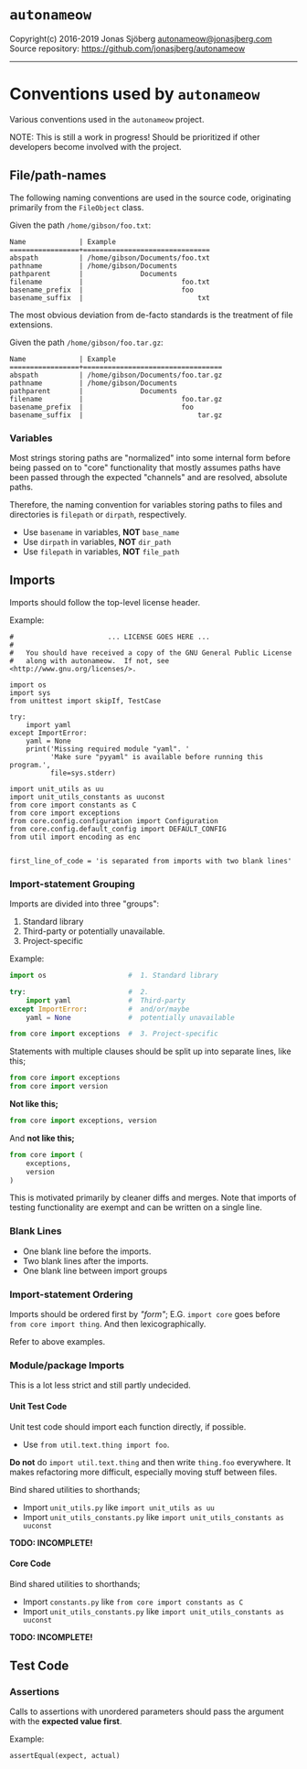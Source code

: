 `autonameow`
============
Copyright(c) 2016-2019 Jonas Sjöberg <autonameow@jonasjberg.com>  
Source repository: <https://github.com/jonasjberg/autonameow>

--------------------------------------------------------------------------------

Conventions used by `autonameow`
================================
Various conventions used in the `autonameow` project.

NOTE: This is still a work in progress!
Should be prioritized if other developers become involved with the project.


File/path-names
----------------
The following naming conventions are used in the source code, originating
primarily from the `FileObject` class.


Given the path `/home/gibson/foo.txt`:

```
Name             | Example
=================+===============================
abspath          | /home/gibson/Documents/foo.txt
pathname         | /home/gibson/Documents
pathparent       |              Documents
filename         |                        foo.txt
basename_prefix  |                        foo
basename_suffix  |                            txt
```


The most obvious deviation from de-facto standards is the treatment of file
extensions.


Given the path `/home/gibson/foo.tar.gz`:

```
Name             | Example
=================+==================================
abspath          | /home/gibson/Documents/foo.tar.gz
pathname         | /home/gibson/Documents
pathparent       |              Documents
filename         |                        foo.tar.gz
basename_prefix  |                        foo
basename_suffix  |                            tar.gz
```


### Variables
Most strings storing paths are "normalized" into some internal form before
being passed on to "core" functionality that mostly assumes paths have been
passed through the expected "channels" and are resolved, absolute paths.

Therefore, the naming convention for variables storing paths to files and
directories is `filepath` or `dirpath`, respectively.

* Use `basename` in variables, __NOT__ `base_name`
* Use `dirpath` in variables, __NOT__ `dir_path`
* Use `filepath` in variables, __NOT__ `file_path`



<!-- TODO: Document naming convention for mapping converting extensions to MIME-types. -->

Imports
-------
Imports should follow the top-level license header.

Example:
```
#                       ... LICENSE GOES HERE ...
#
#   You should have received a copy of the GNU General Public License
#   along with autonameow.  If not, see <http://www.gnu.org/licenses/>.

import os
import sys
from unittest import skipIf, TestCase

try:
    import yaml
except ImportError:
    yaml = None
    print('Missing required module "yaml". '
          'Make sure "pyyaml" is available before running this program.',
          file=sys.stderr)

import unit_utils as uu
import unit_utils_constants as uuconst
from core import constants as C
from core import exceptions
from core.config.configuration import Configuration
from core.config.default_config import DEFAULT_CONFIG
from util import encoding as enc


first_line_of_code = 'is separated from imports with two blank lines'
```


### Import-statement Grouping
Imports are divided into three "groups":

1. Standard library
2. Third-party or potentially unavailable.
3. Project-specific

Example:
```python
import os                    #  1. Standard library

try:                         #  2.
    import yaml              #  Third-party
except ImportError:          #  and/or/maybe
    yaml = None              #  potentially unavailable

from core import exceptions  #  3. Project-specific
```

Statements with multiple clauses should be split up into separate lines, like this;
```python
from core import exceptions
from core import version
```
__Not like this;__
```python
from core import exceptions, version
```
And __not like this;__
```python
from core import (
    exceptions,
    version
)
```

This is motivated primarily by cleaner diffs and merges.
Note that imports of testing functionality are exempt and can be written on a
single line.



### Blank Lines

* One blank line before the imports.
* Two blank lines after the imports.
* One blank line between import groups


### Import-statement Ordering
Imports should be ordered first by *"form"*; E.G. `import core`
goes before `from core import thing`. And then lexicographically.

Refer to above examples.


### Module/package Imports
This is a lot less strict and still partly undecided.


#### Unit Test Code
Unit test code should import each function directly, if possible.

* Use `from util.text.thing import foo`.

__Do not__ do `import util.text.thing` and then write `thing.foo` everywhere.
It makes refactoring more difficult, especially moving stuff between files.

Bind shared utilities to shorthands;

* Import `unit_utils.py` like `import unit_utils as uu`
* Import `unit_utils_constants.py` like `import unit_utils_constants as uuconst`

__TODO: INCOMPLETE!__


#### Core Code
Bind shared utilities to shorthands;

* Import `constants.py` like `from core import constants as C`
* Import `unit_utils_constants.py` like `import unit_utils_constants as uuconst`


__TODO: INCOMPLETE!__


Test Code
---------

### Assertions
Calls to assertions with unordered parameters should pass the argument with the
__expected value first__.

Example:
```python
assertEqual(expect, actual)
```
